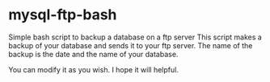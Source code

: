 mysql-ftp-bash
==============

Simple bash script to backup a database on a ftp server
This script makes a backup of your database and sends it to your ftp server. The name of the backup is the date and the name of your database.

You can modify it as you wish.
I hope it will helpful.
